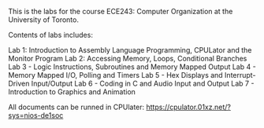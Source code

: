 This is the labs for the course ECE243: Computer Organization at the University of Toronto. 

 Contents of labs includes:
 
 Lab 1: Introduction to Assembly Language Programming, CPULator and the Monitor Program
 Lab 2: Accessing Memory, Loops, Conditional Branches
 Lab 3 - Logic Instructions, Subroutines and Memory Mapped Output
 Lab 4 - Memory Mapped I/O, Polling and Timers
 Lab 5 - Hex Displays and Interrupt-Driven Input/Output
 Lab 6 - Coding in C and Audio Input and Output
 Lab 7 - Introduction to Graphics and Animation

 All documents can be runned in CPUlater: https://cpulator.01xz.net/?sys=nios-de1soc 
